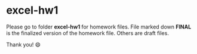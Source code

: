 # excel-hw1
Please go to folder **excel-hw1** for homework files. 
File marked down **FINAL** is the finalized version of the homework file. 
Others are draft files. 

Thank you! :smile: 
